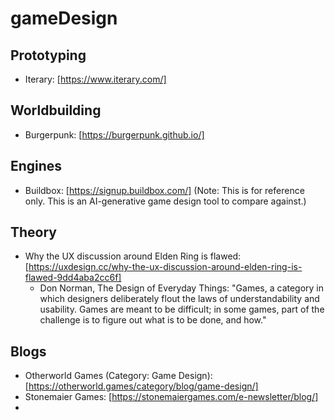 # gameDesign

## Prototyping
- Iterary: [https://www.iterary.com/]

## Worldbuilding
- Burgerpunk: [https://burgerpunk.github.io/]

## Engines
- Buildbox: [https://signup.buildbox.com/] (Note: This is for reference only. This is an AI-generative game design tool to compare against.)

## Theory
- Why the UX discussion around Elden Ring is flawed: [https://uxdesign.cc/why-the-ux-discussion-around-elden-ring-is-flawed-9dd4aba2cc6f]
  - Don Norman, The Design of Everyday Things: "Games, a category in which designers deliberately flout the laws of understandability and usability. Games are meant to be difficult; in some games, part of the challenge is to figure out what is to be done, and how."

## Blogs
- Otherworld Games (Category: Game Design): [https://otherworld.games/category/blog/game-design/]
- Stonemaier Games: [https://stonemaiergames.com/e-newsletter/blog/]
- 
